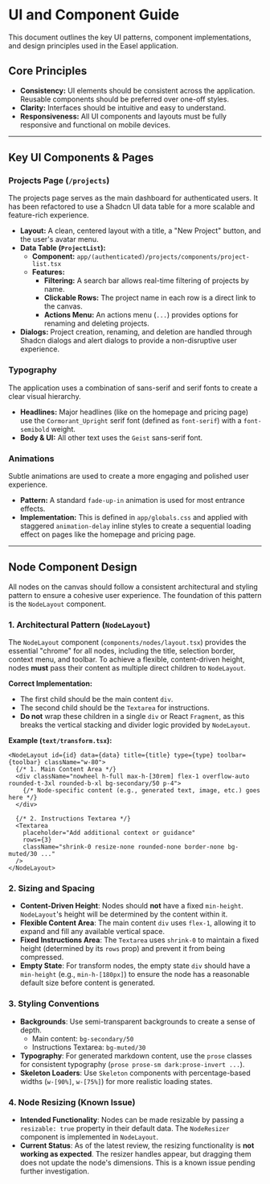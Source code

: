 # UI and Component Guide

This document outlines the key UI patterns, component implementations, and design principles used in the Easel application.

## Core Principles

- **Consistency:** UI elements should be consistent across the application. Reusable components should be preferred over one-off styles.
- **Clarity:** Interfaces should be intuitive and easy to understand.
- **Responsiveness:** All UI components and layouts must be fully responsive and functional on mobile devices.

---

## Key UI Components & Pages

### Projects Page (`/projects`)

The projects page serves as the main dashboard for authenticated users. It has been refactored to use a Shadcn UI data table for a more scalable and feature-rich experience.

- **Layout:** A clean, centered layout with a title, a "New Project" button, and the user's avatar menu.
- **Data Table (`ProjectList`):**
  - **Component:** `app/(authenticated)/projects/components/project-list.tsx`
  - **Features:**
    - **Filtering:** A search bar allows real-time filtering of projects by name.
    - **Clickable Rows:** The project name in each row is a direct link to the canvas.
    - **Actions Menu:** An actions menu (`...`) provides options for renaming and deleting projects.
- **Dialogs:** Project creation, renaming, and deletion are handled through Shadcn dialogs and alert dialogs to provide a non-disruptive user experience.

### Typography

The application uses a combination of sans-serif and serif fonts to create a clear visual hierarchy.

- **Headlines:** Major headlines (like on the homepage and pricing page) use the `Cormorant_Upright` serif font (defined as `font-serif`) with a `font-semibold` weight.
- **Body & UI:** All other text uses the `Geist` sans-serif font.

### Animations

Subtle animations are used to create a more engaging and polished user experience.

- **Pattern:** A standard `fade-up-in` animation is used for most entrance effects.
- **Implementation:** This is defined in `app/globals.css` and applied with staggered `animation-delay` inline styles to create a sequential loading effect on pages like the homepage and pricing page.

---

## Node Component Design

All nodes on the canvas should follow a consistent architectural and styling pattern to ensure a cohesive user experience. The foundation of this pattern is the `NodeLayout` component.

### 1. Architectural Pattern (`NodeLayout`)

The `NodeLayout` component (`components/nodes/layout.tsx`) provides the essential "chrome" for all nodes, including the title, selection border, context menu, and toolbar. To achieve a flexible, content-driven height, nodes **must** pass their content as multiple direct children to `NodeLayout`.

**Correct Implementation:**

-   The first child should be the main content `div`.
-   The second child should be the `Textarea` for instructions.
-   **Do not** wrap these children in a single `div` or React `Fragment`, as this breaks the vertical stacking and divider logic provided by `NodeLayout`.

**Example (`text/transform.tsx`):**

```tsx
<NodeLayout id={id} data={data} title={title} type={type} toolbar={toolbar} className="w-80">
  {/* 1. Main Content Area */}
  <div className="nowheel h-full max-h-[30rem] flex-1 overflow-auto rounded-t-3xl rounded-b-xl bg-secondary/50 p-4">
    {/* Node-specific content (e.g., generated text, image, etc.) goes here */}
  </div>

  {/* 2. Instructions Textarea */}
  <Textarea
    placeholder="Add additional context or guidance"
    rows={3}
    className="shrink-0 resize-none rounded-none border-none bg-muted/30 ..."
  />
</NodeLayout>
```

### 2. Sizing and Spacing

-   **Content-Driven Height**: Nodes should **not** have a fixed `min-height`. `NodeLayout`'s height will be determined by the content within it.
-   **Flexible Content Area**: The main content `div` uses `flex-1`, allowing it to expand and fill any available vertical space.
-   **Fixed Instructions Area**: The `Textarea` uses `shrink-0` to maintain a fixed height (determined by its `rows` prop) and prevent it from being compressed.
-   **Empty State**: For transform nodes, the empty state `div` should have a `min-height` (e.g., `min-h-[180px]`) to ensure the node has a reasonable default size before content is generated.

### 3. Styling Conventions

-   **Backgrounds**: Use semi-transparent backgrounds to create a sense of depth.
    -   Main content: `bg-secondary/50`
    -   Instructions Textarea: `bg-muted/30`
-   **Typography**: For generated markdown content, use the `prose` classes for consistent typography (`prose prose-sm dark:prose-invert ...`).
-   **Skeleton Loaders**: Use `Skeleton` components with percentage-based widths (`w-[90%]`, `w-[75%]`) for more realistic loading states.

### 4. Node Resizing (Known Issue)

-   **Intended Functionality**: Nodes can be made resizable by passing a `resizable: true` property in their default data. The `NodeResizer` component is implemented in `NodeLayout`.
-   **Current Status**: As of the latest review, the resizing functionality is **not working as expected**. The resizer handles appear, but dragging them does not update the node's dimensions. This is a known issue pending further investigation.
